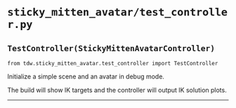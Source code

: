 # `sticky_mitten_avatar/test_controller.py`

## `TestController(StickyMittenAvatarController)`

`from tdw.sticky_mitten_avatar.test_controller import TestController`

Initialize a simple scene and an avatar in debug mode.

The build will show IK targets and the controller will output IK solution plots.

***

